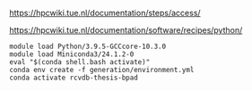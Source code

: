 https://hpcwiki.tue.nl/documentation/steps/access/

https://hpcwiki.tue.nl/documentation/software/recipes/python/

<!-- Todo create as script -->
``` module purge
module load Python/3.9.5-GCCcore-10.3.0
module load Miniconda3/24.1.2-0
eval "$(conda shell.bash activate)"
conda env create -f generation/environment.yml
conda activate rcvdb-thesis-bpad
 ```